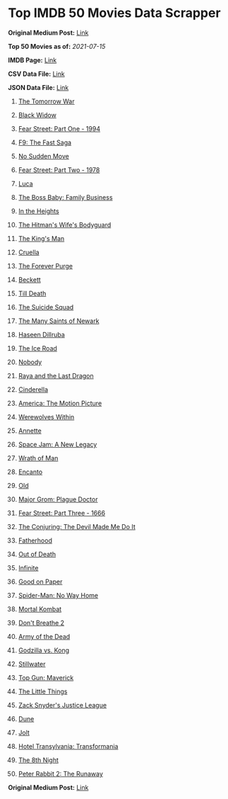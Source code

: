 # Top IMDB 50 Movies Data Scrapper

**Original Medium Post:** [Link](https://medium.com/@nishantsahoo/which-movie-should-i-watch-5c83a3c0f5b1) 

**Top 50 Movies as of:** _2021-07-15_

**IMDB Page:** [Link](http://www.imdb.com/search/title?release_date=2021,2021&title_type=feature)

**CSV Data File:** [Link](/Data/data.csv)

**JSON Data File:** [Link](/Data/data.json)

1. [The Tomorrow War](https://www.imdb.com/title/tt9777666/?ref_=adv_li_tt)

2. [Black Widow](https://www.imdb.com/title/tt3480822/?ref_=adv_li_tt)

3. [Fear Street: Part One - 1994](https://www.imdb.com/title/tt6566576/?ref_=adv_li_tt)

4. [F9: The Fast Saga](https://www.imdb.com/title/tt5433138/?ref_=adv_li_tt)

5. [No Sudden Move](https://www.imdb.com/title/tt11525644/?ref_=adv_li_tt)

6. [Fear Street: Part Two - 1978](https://www.imdb.com/title/tt9701940/?ref_=adv_li_tt)

7. [Luca](https://www.imdb.com/title/tt12801262/?ref_=adv_li_tt)

8. [The Boss Baby: Family Business](https://www.imdb.com/title/tt6932874/?ref_=adv_li_tt)

9. [In the Heights](https://www.imdb.com/title/tt1321510/?ref_=adv_li_tt)

10. [The Hitman's Wife's Bodyguard](https://www.imdb.com/title/tt8385148/?ref_=adv_li_tt)

11. [The King's Man](https://www.imdb.com/title/tt6856242/?ref_=adv_li_tt)

12. [Cruella](https://www.imdb.com/title/tt3228774/?ref_=adv_li_tt)

13. [The Forever Purge](https://www.imdb.com/title/tt10327252/?ref_=adv_li_tt)

14. [Beckett](https://www.imdb.com/title/tt10230994/?ref_=adv_li_tt)

15. [Till Death](https://www.imdb.com/title/tt11804152/?ref_=adv_li_tt)

16. [The Suicide Squad](https://www.imdb.com/title/tt6334354/?ref_=adv_li_tt)

17. [The Many Saints of Newark](https://www.imdb.com/title/tt8110232/?ref_=adv_li_tt)

18. [Haseen Dillruba](https://www.imdb.com/title/tt11027830/?ref_=adv_li_tt)

19. [The Ice Road](https://www.imdb.com/title/tt3758814/?ref_=adv_li_tt)

20. [Nobody](https://www.imdb.com/title/tt7888964/?ref_=adv_li_tt)

21. [Raya and the Last Dragon](https://www.imdb.com/title/tt5109280/?ref_=adv_li_tt)

22. [Cinderella](https://www.imdb.com/title/tt10155932/?ref_=adv_li_tt)

23. [America: The Motion Picture](https://www.imdb.com/title/tt6733874/?ref_=adv_li_tt)

24. [Werewolves Within](https://www.imdb.com/title/tt9288692/?ref_=adv_li_tt)

25. [Annette](https://www.imdb.com/title/tt6217926/?ref_=adv_li_tt)

26. [Space Jam: A New Legacy](https://www.imdb.com/title/tt3554046/?ref_=adv_li_tt)

27. [Wrath of Man](https://www.imdb.com/title/tt11083552/?ref_=adv_li_tt)

28. [Encanto](https://www.imdb.com/title/tt2953050/?ref_=adv_li_tt)

29. [Old](https://www.imdb.com/title/tt10954652/?ref_=adv_li_tt)

30. [Major Grom: Plague Doctor](https://www.imdb.com/title/tt7601480/?ref_=adv_li_tt)

31. [Fear Street: Part Three - 1666](https://www.imdb.com/title/tt9701942/?ref_=adv_li_tt)

32. [The Conjuring: The Devil Made Me Do It](https://www.imdb.com/title/tt7069210/?ref_=adv_li_tt)

33. [Fatherhood](https://www.imdb.com/title/tt4733624/?ref_=adv_li_tt)

34. [Out of Death](https://www.imdb.com/title/tt12528166/?ref_=adv_li_tt)

35. [Infinite](https://www.imdb.com/title/tt6654210/?ref_=adv_li_tt)

36. [Good on Paper](https://www.imdb.com/title/tt8231668/?ref_=adv_li_tt)

37. [Spider-Man: No Way Home](https://www.imdb.com/title/tt10872600/?ref_=adv_li_tt)

38. [Mortal Kombat](https://www.imdb.com/title/tt0293429/?ref_=adv_li_tt)

39. [Don't Breathe 2](https://www.imdb.com/title/tt6246322/?ref_=adv_li_tt)

40. [Army of the Dead](https://www.imdb.com/title/tt0993840/?ref_=adv_li_tt)

41. [Godzilla vs. Kong](https://www.imdb.com/title/tt5034838/?ref_=adv_li_tt)

42. [Stillwater](https://www.imdb.com/title/tt10696896/?ref_=adv_li_tt)

43. [Top Gun: Maverick](https://www.imdb.com/title/tt1745960/?ref_=adv_li_tt)

44. [The Little Things](https://www.imdb.com/title/tt10016180/?ref_=adv_li_tt)

45. [Zack Snyder's Justice League](https://www.imdb.com/title/tt12361974/?ref_=adv_li_tt)

46. [Dune](https://www.imdb.com/title/tt1160419/?ref_=adv_li_tt)

47. [Jolt](https://www.imdb.com/title/tt10228134/?ref_=adv_li_tt)

48. [Hotel Transylvania: Transformania](https://www.imdb.com/title/tt9848626/?ref_=adv_li_tt)

49. [The 8th Night](https://www.imdb.com/title/tt14781176/?ref_=adv_li_tt)

50. [Peter Rabbit 2: The Runaway](https://www.imdb.com/title/tt8376234/?ref_=adv_li_tt)

**Original Medium Post:** [Link](https://medium.com/@nishantsahoo/which-movie-should-i-watch-5c83a3c0f5b1) 
